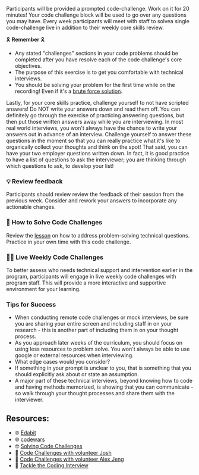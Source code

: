 Participants will be provided a prompted code-challenge. Work on it for 20 minutes! Your code challenge block will be used to go over any questions you may have. Every week participants will meet with staff to solvea single code-challenge live in addition to their weekly core skills review. 

🎗️ **Remember** 🎗️
- Any stated "challenges" sections in your code problems should be completed after you have resolve each of the code challenge's core objectives.
- The purpose of this exercise is to get you comfortable with technical interviews.
- You should be solving your problem for the first time while on the recording! Even if it's a [brute force solution](https://www.geeksforgeeks.org/brute-force-approach-and-its-pros-and-cons/).

Lastly, for your core skills practice, challenge yourself to not have scripted answers! Do NOT write your answers down and read them off. You can definitely go through the exercise of practicing answering questions, but then put those written answers away while you are interviewing. In most real world interviews, you won't always have the chance to write your answers out in advance of an interview. Challenge yourself to answer these questions in the moment so that you can really practice what it's like to organically collect your thoughts and think on the spot! That said, you can have your two employer questions written down. In fact, it is good practice to have a list of questions to ask the interviewer; you are thinking through which questions to ask, to develop your list!

### 💡 Review feedback
Participants should review review the feedback of their session from the previous week. Consider and rework your answers to incorporate any actionable changes.

### 🧠 How to Solve Code Challenges
Review the [lesson](https://github.com/Techtonica/curriculum/blob/main/solving-coding-challenges/solving-coding-challenges.md) on how to address problem-solving technical questions. Practice in your own time with this code challenge.

### 🧑‍💻 Live Weekly Code Challenges
To better assess who needs technical support and intervention earlier in the program, participants will engage in live weekly code challenges with program staff. This will provide a more interactive and supportive environment for your learning.

### Tips for Success
- When conducting remote code challenges or mock interviews, be sure you are sharing your entire screen and including staff in on your research - this is another part of including them in on your thought process.
- As you approach later weeks of the curriculum, you should focus on using less resources to problem solve. You won't always be able to use google or external resources when interviewing.
- What edge cases would you consider?
- If something in your prompt is unclear to you, that is something that you should explicitly ask about or state an assumption.
- A major part of these technical interviews, beyond knowing how to code and having methods memorized, is showing that you can communicate - so walk through your thought processes and share them with the interviewer.

## Resources:
- 🌐 [Edabit](https://edabit.com/challenges)
- 🌐 [codewars](https://www.codewars.com/)
- 🤓 [Solving Code Challenges](https://github.com/Techtonica/curriculum/blob/main/solving-coding-challenges/solving-coding-challenges.md)
- 🎦 [Code Challenges with volunteer Josh](https://www.dropbox.com/s/melhqq8j1gwvl1z/video1849801289.mp4?dl=0)
- 🎦 [Code Challenges with volunteer Alex Jeng](https://www.dropbox.com/s/se02tu2yabmfks8/video1691407495.mp4?dl=0)
- 🎦 [Tackle the Coding Interview](https://www.dropbox.com/s/nb34vrf0tb99goi/video1554065253.mp4?dl=0)
